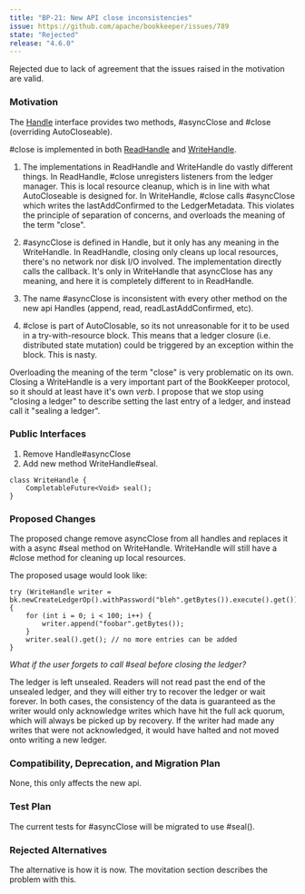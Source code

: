 ```yaml
---
title: "BP-21: New API close inconsistencies"
issue: https://github.com/apache/bookkeeper/issues/789
state: "Rejected"
release: "4.6.0"
---
```


Rejected due to lack of agreement that the issues raised in the motivation are valid.

### Motivation

The [Handle](https://bookkeeper.apache.org/docs/api/javadoc/org/apache/bookkeeper/client/api/Handle.html) interface provides two methods, #asyncClose and #close (overriding AutoCloseable). 

#close is implemented in both [ReadHandle](https://bookkeeper.apache.org/docs/api/javadoc/org/apache/bookkeeper/client/api/ReadHandle.html) and [WriteHandle](https://bookkeeper.apache.org/docs/api/javadoc/org/apache/bookkeeper/client/api/WriteHandle.html). 

1. The implementations in ReadHandle and WriteHandle do vastly different things. In ReadHandle, #close unregisters listeners from the ledger manager. This is local resource cleanup, which is in line with what AutoCloseable is designed for. In WriteHandle, #close calls #asyncClose which writes the lastAddConfirmed to the LedgerMetadata. This violates the principle of separation of concerns, and overloads the meaning of the term "close".

2. #asyncClose is defined in Handle, but it only has any meaning in the WriteHandle. In ReadHandle, closing only cleans up local resources, there's no network nor disk I/O involved. The implementation directly calls the callback. It's only in WriteHandle that asyncClose has any meaning, and here it is completely different to in ReadHandle.

3. The name #asyncClose is inconsistent with every other method on the new api Handles (append, read, readLastAddConfirmed, etc).

4. #close is part of AutoClosable, so its not unreasonable for it to be used in a try-with-resource block. This means that a ledger closure (i.e. distributed state mutation) could be triggered by an exception within the block. This is nasty.

Overloading the meaning of the term "close" is very problematic on its own. Closing a WriteHandle is a very important part of the BookKeeper protocol, so it should at least have it's own _verb_. I propose that we stop using "closing a ledger" to describe setting the last entry of a ledger, and instead call it "sealing a ledger".

### Public Interfaces

1. Remove Handle#asyncClose
2. Add new method WriteHandle#seal.
```
class WriteHandle {
    CompletableFuture<Void> seal();
}
```

### Proposed Changes

The proposed change remove asyncClose from all handles and replaces it with a async #seal method on WriteHandle. WriteHandle will still have a #close method for cleaning up local resources. 

The proposed usage would look like:

```
try (WriteHandle writer = bk.newCreateLedgerOp().withPassword("bleh".getBytes()).execute().get()) {
    for (int i = 0; i < 100; i++) {
        writer.append("foobar".getBytes());
    }
    writer.seal().get(); // no more entries can be added
}
```

_What if the user forgets to call #seal before closing the ledger?_

The ledger is left unsealed. Readers will not read past the end of the unsealed ledger, and they will either try to recover the ledger or wait forever. In both cases, the consistency of the data is guaranteed as the writer would only acknowledge writes which have hit the full ack quorum, which will always be picked up by recovery. If the writer had made any writes that were not acknowledged, it would have halted and not moved onto writing a new ledger.

### Compatibility, Deprecation, and Migration Plan

None, this only affects the new api.

### Test Plan

The current tests for #asyncClose will be migrated to use #seal().

### Rejected Alternatives

The alternative is how it is now. The movitation section describes the problem with this.

